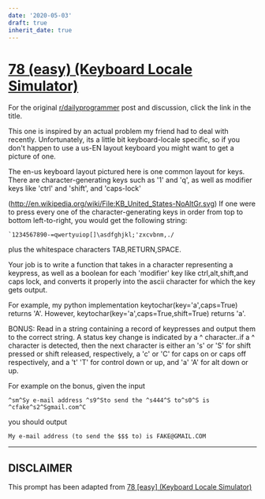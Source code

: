 ```yaml
---
date: '2020-05-03'
draft: true
inherit_date: true
---
```


# [78 (easy) (Keyboard Locale Simulator)](https://www.reddit.com/r/dailyprogrammer/comments/wrqbr/7182012_challenge_78_easy_keyboard_locale/)

For the original [r/dailyprogrammer](https://www.reddit.com/r/dailyprogrammer/) post and discussion, click the link in the title.

This one is inspired by an actual problem my friend had to deal with recently.  Unfortunately, its a little bit
keyboard-locale specific, so if you don't happen to use a us-EN layout keyboard you might want to get a picture of one.

The en-us keyboard layout pictured here is one common layout
for keys.  There are character-generating keys such as '1' and 'q', as well as modifier keys like 'ctrl' and 'shift', and 'caps-lock'

(http://en.wikipedia.org/wiki/File:KB_United_States-NoAltGr.svg)
If one were to press every one of the character-generating keys in order from top to bottom left-to-right, 
you would get the following string:


```
`1234567890-=qwertyuiop[]\asdfghjkl;'zxcvbnm,./
```
plus the whitespace characters TAB,RETURN,SPACE.

Your job is to write a function that takes in a character representing a keypress, as well as a boolean for
each 'modifier' key like ctrl,alt,shift,and caps lock, and converts it properly into the ascii character for which
the key gets output.

For example, my python implementation keytochar(key='a',caps=True) returns 'A'.  However, keytochar(key='a',caps=True,shift=True) returns 'a'.

BONUS:
Read in a string containing a record of keypresses and output them to the correct string.  A status key change
is indicated by a ^ character..if a ^ character is detected, then the next character is either an 's' or 'S' for shift pressed
or shift released, respectively, a 'c' or 'C' for caps on or caps off respectively, and a 't' 'T' for control down or up, and 'a' 'A' for alt down or up.

For example on the bonus, given the input


```
^sm^Sy e-mail address ^s9^Sto send the ^s444^S to^s0^S is ^cfake^s2^Sgmail.com^C
```
you should output


```
My e-mail address (to send the $$$ to) is FAKE@GMAIL.COM
```

----
## **DISCLAIMER**
This prompt has been adapted from [78 [easy] (Keyboard Locale Simulator)](https://www.reddit.com/r/dailyprogrammer/comments/wrqbr/7182012_challenge_78_easy_keyboard_locale/
)
